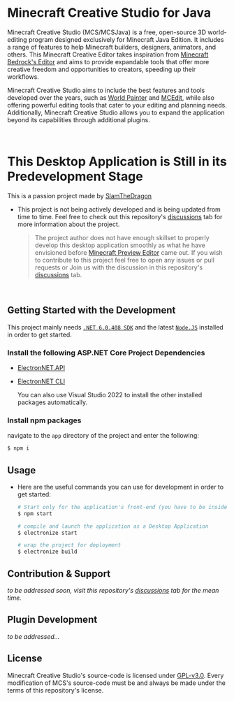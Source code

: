 # Minecraft Creative Studio for Java
Minecraft Creative Studio (MCS/MCSJava) is a free, open-source 3D world-editing program designed exclusively for Minecraft Java Edition. It includes a range of features to help Minecraft builders, designers, animators, and others. This Minecraft Creative Editor takes inspiration from [Minecraft Bedrock's Editor](https://learn.microsoft.com/en-us/minecraft/creator/documents/editorinstallation) and aims to provide expandable tools that offer more creative freedom and opportunities to creators, speeding up their workflows.

Minecraft Creative Studio aims to include the best features and tools developed over the years, such as [World Painter](https://www.worldpainter.net/) and [MCEdit](https://www.mcedit.net/), while also offering powerful editing tools that cater to your editing and planning needs. Additionally, Minecraft Creative Studio allows you to expand the application beyond its capabilities through additional plugins. 

<br/>

# This Desktop Application is Still in its Predevelopment Stage
This is a passion project made by [SlamTheDragon](https://github.com/SlamTheDragon)

- This project is not being actively developed and is being updated from time to time. Feel free to check out this repository's [discussions](https://github.com/SlamTheDragon/Minecraft-Creative-Studio-for-Java/discussions) tab for more information about the project.
    
    > The project author does not have enough skillset to properly develop this desktop application smoothly as what he have envisioned before [Minecraft Preview Editor](https://learn.microsoft.com/en-us/minecraft/creator/documents/editorinstallation) came out. If you wish to contribute to this project feel free to open any issues or pull requests or Join us with the discussion in this repository's [discussions](https://github.com/SlamTheDragon/Minecraft-Creative-Studio-for-Java/discussions) tab.

<br/>

## Getting Started with the Development
This project mainly needs [`.NET 6.0.408 SDK`](https://dotnet.microsoft.com/en-us/download/dotnet/6.0) and the latest [`Node.JS`](https://nodejs.org/en) installed in order to get started.

### Install the following ASP.NET Core Project Dependencies
- [ElectronNET.API](https://github.com/ElectronNET/Electron.NET)
- [ElectronNET CLI](https://www.nuget.org/packages/ElectronNET.CLI)

    You can also use Visual Studio 2022 to install the other installed packages automatically.

### Install npm packages
navigate to the `app` directory of the project and enter the following:
```bash
$ npm i
```

## Usage
- Here are the useful commands you can use for development in order to get started:

    ```bash
    # Start only for the application's front-end (you have to be inside the "app" folder to use this command)
    $ npm start

    # compile and launch the application as a Desktop Application
    $ electronize start

    # wrap the project for deployment
    $ electronize build 
    ```

## Contribution & Support
_to be addressed soon, visit this repository's [discussions](https://github.com/SlamTheDragon/Minecraft-Creative-Studio-for-Java/discussions) tab for the mean time._

## Plugin Development
_to be addressed..._

## License
Minecraft Creative Studio's source-code is licensed under [GPL-v3.0](https://github.com/SlamTheDragon/Minecraft-Creative-Studio-for-Java/blob/main/LICENSE). Every modification of MCS's source-code must be and always be made under the terms of this repository's license.

